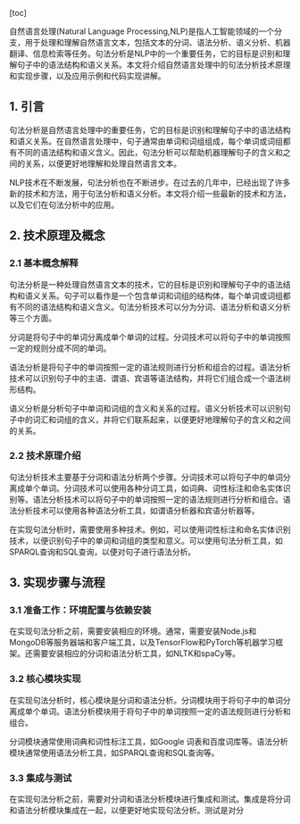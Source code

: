 
[toc]                    
                
                
自然语言处理(Natural Language Processing,NLP)是指人工智能领域的一个分支，用于处理和理解自然语言文本，包括文本的分词、语法分析、语义分析、机器翻译、信息检索等任务。句法分析是NLP中的一个重要任务，它的目标是识别和理解句子中的语法结构和语义关系。本文将介绍自然语言处理中的句法分析技术原理和实现步骤，以及应用示例和代码实现讲解。

## 1. 引言

句法分析是自然语言处理中的重要任务，它的目标是识别和理解句子中的语法结构和语义关系。在自然语言处理中，句子通常由单词和词组组成，每个单词或词组都有不同的语法结构和语义含义。因此，句法分析可以帮助机器理解句子的含义和之间的关系，以便更好地理解和处理自然语言文本。

NLP技术在不断发展，句法分析也在不断进步。在过去的几年中，已经出现了许多新的技术和方法，用于句法分析和语义分析。本文将介绍一些最新的技术和方法，以及它们在句法分析中的应用。

## 2. 技术原理及概念

### 2.1 基本概念解释

句法分析是一种处理自然语言文本的技术，它的目标是识别和理解句子中的语法结构和语义关系。句子可以看作是一个包含单词和词组的结构体，每个单词或词组都有不同的语法结构和语义含义。句法分析技术可以分为分词、语法分析和语义分析等三个方面。

分词是将句子中的单词分离成单个单词的过程。分词技术可以将句子中的单词按照一定的规则分成不同的单词。

语法分析是将句子中的单词按照一定的语法规则进行分析和组合的过程。语法分析技术可以识别句子中的主语、谓语、宾语等语法结构，并将它们组合成一个语法树形结构。

语义分析是分析句子中单词和词组的含义和关系的过程。语义分析技术可以识别句子中的词汇和词组的含义，并将它们联系起来，以便更好地理解句子的含义和之间的关系。

### 2.2 技术原理介绍

句法分析技术主要基于分词和语法分析两个步骤。分词技术可以将句子中的单词分离成单个单词。分词技术可以使用各种分词工具，如词典、词性标注和命名实体识别等。语法分析技术可以将句子中的单词按照一定的语法规则进行分析和组合。语法分析技术可以使用各种语法分析工具，如谓语分析器和宾语分析器等。

在实现句法分析时，需要使用多种技术。例如，可以使用词性标注和命名实体识别技术，以便识别句子中的单词和词组的类型和意义。可以使用句法分析工具，如SPARQL查询和SQL查询，以便对句子进行语法分析。

## 3. 实现步骤与流程

### 3.1 准备工作：环境配置与依赖安装

在实现句法分析之前，需要安装相应的环境。通常，需要安装Node.js和MongoDB等服务器端和客户端工具，以及TensorFlow和PyTorch等机器学习框架。还需要安装相应的分词和语法分析工具，如NLTK和spaCy等。

### 3.2 核心模块实现

在实现句法分析时，核心模块是分词和语法分析。分词模块用于将句子中的单词分离成单个单词。语法分析模块用于将句子中的单词按照一定的语法规则进行分析和组合。

分词模块通常使用词典和词性标注工具，如Google 词表和百度词库等。语法分析模块通常使用语法分析工具，如SPARQL查询和SQL查询等。

### 3.3 集成与测试

在实现句法分析之前，需要对分词和语法分析模块进行集成和测试。集成是将分词和语法分析模块集成在一起，以便更好地实现句法分析。测试是对分

